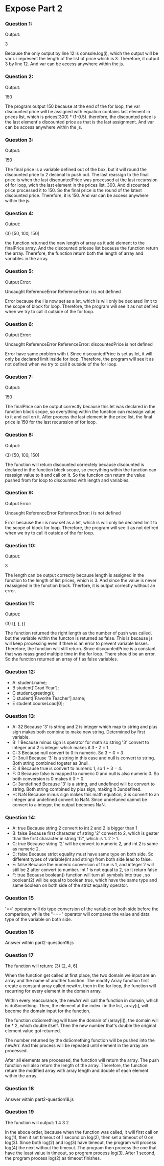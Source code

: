 # Expose Part 2

### Question 1:
Output:

3

Because the only output by line 12 is console.log(i), which the output will be var i. i represent the length of the list of price which is 3. Therefore, it output 3 by line 12. And var can be access anywhere within the js.

### Question 2:
Output:

150

The program output 150 because at the end of the for loop, the var discounted price will be assigned with equation contains last element in prices list, which is prices[300] * (1-0.5). therefore, the discounted price is the last element's discounted price as that is the last assignment. And var can be access anywhere within the js.

### Question 3:
Output:

150

The final price is a variable defined out of the box, but it will round the discounted price to 2 decimal to push out. The last reassign to the final price is when the last discountedPrice was processed at the last recurssion of for loop, wich the last element in the prices list, 300. And discounted price processed it to 150. So the final price is the round of the latest discounted price. Therefore, it is 150. And var can be access anywhere within the js.

### Question 4:
Output:

(3) [50, 100, 150]

the function returned the new length of array as it add element to the finalPrice array. And the discounted pricese list because the function return the array. Therefore, the function return both the length of array and variables in the array.

### Question 5:
Output Error:

Uncaught ReferenceError ReferenceError: i is not defined

Error because the i is now set as a let, which is will only be declared limit to the scope of block for loop. Therefore, the program will see it as not defired when we try to call it outside of the for loop.

### Question 6:
Output Error:

Uncaught ReferenceError ReferenceError: discountedPrice is not defined

Error have same problem with i. Since discountedPrice is set as let, it will only be declared limit inside for loop. Therefore, the program will see it as not defired when we try to call it outside of the for loop.

### Question 7:
Output:

150

The finalPrice can be output correctly because this let was declared in the function block scope, so everything within the function can reassign value to it and call on it. After process the last element in the price list, the final price is 150 for the last recurssion of for loop.

### Question 8:
Output:

(3) [50, 100, 150]

The function will return discounted correctely because discounted is declared in the function block scope, so everything within the function can reassign value to it and call on it. So the function can return the value pushed from for loop to discounted with length and variables.

### Question 9:
Output Error:

Uncaught ReferenceError ReferenceError: i is not defined

Error because the i is now set as a let, which is will only be declared limit to the scope of block for loop. Therefore, the program will see it as not defired when we try to call it outside of the for loop.

### Question 10:
Output:

3

The length can be output correctly because length is assigned in the function to the length of list prices, which is 3. And since the value is never reassigned in the function block. Therfore, it is output correctly without an error.

### Question 11:
Output:

(3) [ƒ, ƒ, ƒ]

The function returned the right length as the number of push was called, but the variable within the functon is returned as false. This is because js will keep processing even if there is an error to prevent variable losses. Therefore, the function will still return. Since discountedPrice is a constant that was reassigned multiple time in the for loop. There should be an error. So the function returned an array of f as false variables.


### Question 12:
- A:
    student.name;
- B
    student['Grad Year'];
- C
    student.greeting();
- D
    student['Favorite Teacher'].name;
- E
    student.courseLoad[0];

### Question 13:
- A:
    32  Because '3' is string and 2 is integer which map to string and plus sign makes both combine to make new string. Determined by first variable.
- B:
    1   Because minus sign is operator for math so string '3' convert to integer and 2 is integer which makes it 3 - 2 = 1.
- C:
    3   Because null convert to 0 in numeric. So  3 + 0 = 3
- D:
    3null   Because '3' is a string in this case and null is convert to string. Both string combined togeter as 3null.
- E:
    4   Because true is convert to numeric 1, so 1 + 3  = 4.
- F:
    0   Because false is mapped to numeric 0 and null is also numeric 0. So both conversion is 0 makes it 0 + 0.
- G:
    3undefined  Because '3' is a string, and undefined will be convert to string. Both string combined by plus sign, making it 3undefined.
- H:
    NaN     Because minus sign makes this math equation, 3 is convert to an integer and undefined convert to NaN. Since undefuned cannot be convert to a integer, the output becomes NaN.

### Question 14:
- A:
    true    Because string 2 convert to int 2 and 2 is bigger than 1
- B:
    false   Because first character of string '2' convert to 2, which is geater than the first character in string '12', which is 1. 2 > 1.
- C:
    true    Because string '2' will be convert to numeric 2, and int 2 is same as numeric 2.
- D:
    false   Because strict equality must have same type on both side. So different types of variable(int and string) from both side lead to false.
- E:
    false   Because the numeric conversion of true is 1, and integer 2 will still be 2 after convert to number. int 1 is not equal to 2, so it return false
- F:
    true    Because boolean() function will turn all symbols into true , so boolean(2) will be equal to boolean true, which have the same type and same boolean on both side of the strict equality operator.

### Question 15

'==' operator will do type conversion of the variable on both side before the comparison, while the "===" operator will compares the value and data type of the variable on both side.

### Question 16
Answer within part2-question16.js

### Question 17
The function will return:
(3) [2, 4, 6]

When the function get called at first place, the two domain we input are an array and the name of another function. The modify Array function first create a constant array called newArr, then in the for loop, the function will recurring for every element in the domain array. 

Within every reaccurance, the newArr will call the function in domain, which is doSomething. Then, the element at the index i in the list, array[i], will become the domain input for the function.

The function doSomething will have the domain of (array[i]), the domain will be * 2, which double itself. Then the new number that's double the original element value got returned.

The number returned by the doSomething function will be pushed into the newArr. And this process will be repeated until element in the array are processed.

After all elements are processed, the function will return the array. The push function will also return the length of the array. 
Therefore, the function return the modified array with array length and double of each element within the array.

### Question 18
Answer within part2-question18.js

### Question 19
The function will output:
1
4
3
2

In the aboce order, because when the function was called, it will first call on log(1), then it set timeout of 1 second on log(2), then set a timeout of 0 on log(3). Since both log(2) and log(3) have timeout, the program will process log(4) the next without the timeout.
The program then process the one that have the least value in timeout, so program process log(3). After 1 second, the program process log(2) as timeout finishes.

 